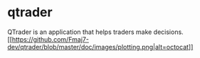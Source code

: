 # qtrader

QTrader is an application that helps traders make decisions.
[[https://github.com/Fmaj7-dev/qtrader/blob/master/doc/images/plotting.png|alt=octocat]]
